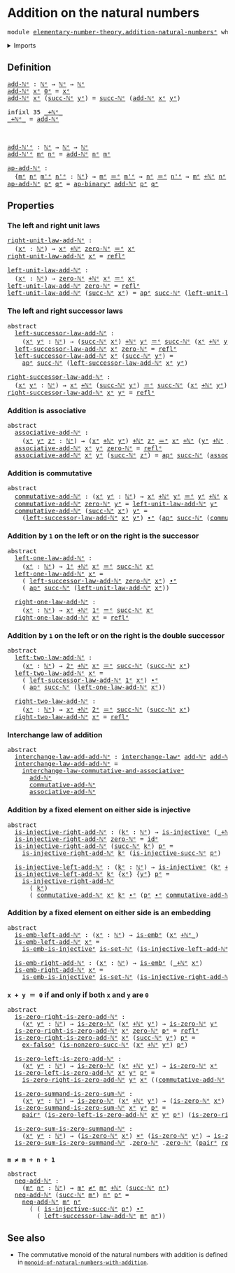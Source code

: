 # Addition on the natural numbers

<pre class="Agda"><a id="44" class="Keyword">module</a> <a id="51" href="elementary-number-theory.addition-natural-numbers%25E1%25B5%2589.html" class="Module">elementary-number-theory.addition-natural-numbersᵉ</a> <a id="102" class="Keyword">where</a>
</pre>
<details><summary>Imports</summary>

<pre class="Agda"><a id="158" class="Keyword">open</a> <a id="163" class="Keyword">import</a> <a id="170" href="elementary-number-theory.equality-natural-numbers%25E1%25B5%2589.html" class="Module">elementary-number-theory.equality-natural-numbersᵉ</a>
<a id="221" class="Keyword">open</a> <a id="226" class="Keyword">import</a> <a id="233" href="elementary-number-theory.natural-numbers%25E1%25B5%2589.html" class="Module">elementary-number-theory.natural-numbersᵉ</a>

<a id="276" class="Keyword">open</a> <a id="281" class="Keyword">import</a> <a id="288" href="foundation.action-on-identifications-binary-functions%25E1%25B5%2589.html" class="Module">foundation.action-on-identifications-binary-functionsᵉ</a>
<a id="343" class="Keyword">open</a> <a id="348" class="Keyword">import</a> <a id="355" href="foundation.action-on-identifications-functions%25E1%25B5%2589.html" class="Module">foundation.action-on-identifications-functionsᵉ</a>
<a id="403" class="Keyword">open</a> <a id="408" class="Keyword">import</a> <a id="415" href="foundation.cartesian-product-types%25E1%25B5%2589.html" class="Module">foundation.cartesian-product-typesᵉ</a>
<a id="451" class="Keyword">open</a> <a id="456" class="Keyword">import</a> <a id="463" href="foundation.dependent-pair-types%25E1%25B5%2589.html" class="Module">foundation.dependent-pair-typesᵉ</a>
<a id="496" class="Keyword">open</a> <a id="501" class="Keyword">import</a> <a id="508" href="foundation.embeddings%25E1%25B5%2589.html" class="Module">foundation.embeddingsᵉ</a>
<a id="531" class="Keyword">open</a> <a id="536" class="Keyword">import</a> <a id="543" href="foundation.empty-types%25E1%25B5%2589.html" class="Module">foundation.empty-typesᵉ</a>
<a id="567" class="Keyword">open</a> <a id="572" class="Keyword">import</a> <a id="579" href="foundation.function-types%25E1%25B5%2589.html" class="Module">foundation.function-typesᵉ</a>
<a id="606" class="Keyword">open</a> <a id="611" class="Keyword">import</a> <a id="618" href="foundation.identity-types%25E1%25B5%2589.html" class="Module">foundation.identity-typesᵉ</a>
<a id="645" class="Keyword">open</a> <a id="650" class="Keyword">import</a> <a id="657" href="foundation.injective-maps%25E1%25B5%2589.html" class="Module">foundation.injective-mapsᵉ</a>
<a id="684" class="Keyword">open</a> <a id="689" class="Keyword">import</a> <a id="696" href="foundation.interchange-law%25E1%25B5%2589.html" class="Module">foundation.interchange-lawᵉ</a>
<a id="724" class="Keyword">open</a> <a id="729" class="Keyword">import</a> <a id="736" href="foundation.negated-equality%25E1%25B5%2589.html" class="Module">foundation.negated-equalityᵉ</a>
<a id="765" class="Keyword">open</a> <a id="770" class="Keyword">import</a> <a id="777" href="foundation.sets%25E1%25B5%2589.html" class="Module">foundation.setsᵉ</a>
</pre>
</details>

## Definition

<pre class="Agda"><a id="add-ℕᵉ"></a><a id="834" href="elementary-number-theory.addition-natural-numbers%25E1%25B5%2589.html#834" class="Function">add-ℕᵉ</a> <a id="841" class="Symbol">:</a> <a id="843" href="elementary-number-theory.natural-numbers%25E1%25B5%2589.html#783" class="Datatype">ℕᵉ</a> <a id="846" class="Symbol">→</a> <a id="848" href="elementary-number-theory.natural-numbers%25E1%25B5%2589.html#783" class="Datatype">ℕᵉ</a> <a id="851" class="Symbol">→</a> <a id="853" href="elementary-number-theory.natural-numbers%25E1%25B5%2589.html#783" class="Datatype">ℕᵉ</a>
<a id="856" href="elementary-number-theory.addition-natural-numbers%25E1%25B5%2589.html#834" class="Function">add-ℕᵉ</a> <a id="863" href="elementary-number-theory.addition-natural-numbers%25E1%25B5%2589.html#863" class="Bound">xᵉ</a> <a id="866" href="elementary-number-theory.natural-numbers%25E1%25B5%2589.html#848" class="InductiveConstructor">0ᵉ</a> <a id="869" class="Symbol">=</a> <a id="871" href="elementary-number-theory.addition-natural-numbers%25E1%25B5%2589.html#863" class="Bound">xᵉ</a>
<a id="874" href="elementary-number-theory.addition-natural-numbers%25E1%25B5%2589.html#834" class="Function">add-ℕᵉ</a> <a id="881" href="elementary-number-theory.addition-natural-numbers%25E1%25B5%2589.html#881" class="Bound">xᵉ</a> <a id="884" class="Symbol">(</a><a id="885" href="elementary-number-theory.natural-numbers%25E1%25B5%2589.html#821" class="InductiveConstructor">succ-ℕᵉ</a> <a id="893" href="elementary-number-theory.addition-natural-numbers%25E1%25B5%2589.html#893" class="Bound">yᵉ</a><a id="895" class="Symbol">)</a> <a id="897" class="Symbol">=</a> <a id="899" href="elementary-number-theory.natural-numbers%25E1%25B5%2589.html#821" class="InductiveConstructor">succ-ℕᵉ</a> <a id="907" class="Symbol">(</a><a id="908" href="elementary-number-theory.addition-natural-numbers%25E1%25B5%2589.html#834" class="Function">add-ℕᵉ</a> <a id="915" href="elementary-number-theory.addition-natural-numbers%25E1%25B5%2589.html#881" class="Bound">xᵉ</a> <a id="918" href="elementary-number-theory.addition-natural-numbers%25E1%25B5%2589.html#893" class="Bound">yᵉ</a><a id="920" class="Symbol">)</a>

<a id="923" class="Keyword">infixl</a> <a id="930" class="Number">35</a> <a id="933" href="elementary-number-theory.addition-natural-numbers%25E1%25B5%2589.html#939" class="Function Operator">_+ℕᵉ_</a>
<a id="_+ℕᵉ_"></a><a id="939" href="elementary-number-theory.addition-natural-numbers%25E1%25B5%2589.html#939" class="Function Operator">_+ℕᵉ_</a> <a id="945" class="Symbol">=</a> <a id="947" href="elementary-number-theory.addition-natural-numbers%25E1%25B5%2589.html#834" class="Function">add-ℕᵉ</a>



<a id="add-ℕ&#39;ᵉ"></a><a id="957" href="elementary-number-theory.addition-natural-numbers%25E1%25B5%2589.html#957" class="Function">add-ℕ&#39;ᵉ</a> <a id="965" class="Symbol">:</a> <a id="967" href="elementary-number-theory.natural-numbers%25E1%25B5%2589.html#783" class="Datatype">ℕᵉ</a> <a id="970" class="Symbol">→</a> <a id="972" href="elementary-number-theory.natural-numbers%25E1%25B5%2589.html#783" class="Datatype">ℕᵉ</a> <a id="975" class="Symbol">→</a> <a id="977" href="elementary-number-theory.natural-numbers%25E1%25B5%2589.html#783" class="Datatype">ℕᵉ</a>
<a id="980" href="elementary-number-theory.addition-natural-numbers%25E1%25B5%2589.html#957" class="Function">add-ℕ&#39;ᵉ</a> <a id="988" href="elementary-number-theory.addition-natural-numbers%25E1%25B5%2589.html#988" class="Bound">mᵉ</a> <a id="991" href="elementary-number-theory.addition-natural-numbers%25E1%25B5%2589.html#991" class="Bound">nᵉ</a> <a id="994" class="Symbol">=</a> <a id="996" href="elementary-number-theory.addition-natural-numbers%25E1%25B5%2589.html#834" class="Function">add-ℕᵉ</a> <a id="1003" href="elementary-number-theory.addition-natural-numbers%25E1%25B5%2589.html#991" class="Bound">nᵉ</a> <a id="1006" href="elementary-number-theory.addition-natural-numbers%25E1%25B5%2589.html#988" class="Bound">mᵉ</a>

<a id="ap-add-ℕᵉ"></a><a id="1010" href="elementary-number-theory.addition-natural-numbers%25E1%25B5%2589.html#1010" class="Function">ap-add-ℕᵉ</a> <a id="1020" class="Symbol">:</a>
  <a id="1024" class="Symbol">{</a><a id="1025" href="elementary-number-theory.addition-natural-numbers%25E1%25B5%2589.html#1025" class="Bound">mᵉ</a> <a id="1028" href="elementary-number-theory.addition-natural-numbers%25E1%25B5%2589.html#1028" class="Bound">nᵉ</a> <a id="1031" href="elementary-number-theory.addition-natural-numbers%25E1%25B5%2589.html#1031" class="Bound">m&#39;ᵉ</a> <a id="1035" href="elementary-number-theory.addition-natural-numbers%25E1%25B5%2589.html#1035" class="Bound">n&#39;ᵉ</a> <a id="1039" class="Symbol">:</a> <a id="1041" href="elementary-number-theory.natural-numbers%25E1%25B5%2589.html#783" class="Datatype">ℕᵉ</a><a id="1043" class="Symbol">}</a> <a id="1045" class="Symbol">→</a> <a id="1047" href="elementary-number-theory.addition-natural-numbers%25E1%25B5%2589.html#1025" class="Bound">mᵉ</a> <a id="1050" href="foundation-core.identity-types%25E1%25B5%2589.html#2730" class="Function Operator">＝ᵉ</a> <a id="1053" href="elementary-number-theory.addition-natural-numbers%25E1%25B5%2589.html#1031" class="Bound">m&#39;ᵉ</a> <a id="1057" class="Symbol">→</a> <a id="1059" href="elementary-number-theory.addition-natural-numbers%25E1%25B5%2589.html#1028" class="Bound">nᵉ</a> <a id="1062" href="foundation-core.identity-types%25E1%25B5%2589.html#2730" class="Function Operator">＝ᵉ</a> <a id="1065" href="elementary-number-theory.addition-natural-numbers%25E1%25B5%2589.html#1035" class="Bound">n&#39;ᵉ</a> <a id="1069" class="Symbol">→</a> <a id="1071" href="elementary-number-theory.addition-natural-numbers%25E1%25B5%2589.html#1025" class="Bound">mᵉ</a> <a id="1074" href="elementary-number-theory.addition-natural-numbers%25E1%25B5%2589.html#939" class="Function Operator">+ℕᵉ</a> <a id="1078" href="elementary-number-theory.addition-natural-numbers%25E1%25B5%2589.html#1028" class="Bound">nᵉ</a> <a id="1081" href="foundation-core.identity-types%25E1%25B5%2589.html#2730" class="Function Operator">＝ᵉ</a> <a id="1084" href="elementary-number-theory.addition-natural-numbers%25E1%25B5%2589.html#1031" class="Bound">m&#39;ᵉ</a> <a id="1088" href="elementary-number-theory.addition-natural-numbers%25E1%25B5%2589.html#939" class="Function Operator">+ℕᵉ</a> <a id="1092" href="elementary-number-theory.addition-natural-numbers%25E1%25B5%2589.html#1035" class="Bound">n&#39;ᵉ</a>
<a id="1096" href="elementary-number-theory.addition-natural-numbers%25E1%25B5%2589.html#1010" class="Function">ap-add-ℕᵉ</a> <a id="1106" href="elementary-number-theory.addition-natural-numbers%25E1%25B5%2589.html#1106" class="Bound">pᵉ</a> <a id="1109" href="elementary-number-theory.addition-natural-numbers%25E1%25B5%2589.html#1109" class="Bound">qᵉ</a> <a id="1112" class="Symbol">=</a> <a id="1114" href="foundation.action-on-identifications-binary-functions%25E1%25B5%2589.html#1542" class="Function">ap-binaryᵉ</a> <a id="1125" href="elementary-number-theory.addition-natural-numbers%25E1%25B5%2589.html#834" class="Function">add-ℕᵉ</a> <a id="1132" href="elementary-number-theory.addition-natural-numbers%25E1%25B5%2589.html#1106" class="Bound">pᵉ</a> <a id="1135" href="elementary-number-theory.addition-natural-numbers%25E1%25B5%2589.html#1109" class="Bound">qᵉ</a>
</pre>
## Properties

### The left and right unit laws

<pre class="Agda"><a id="right-unit-law-add-ℕᵉ"></a><a id="1200" href="elementary-number-theory.addition-natural-numbers%25E1%25B5%2589.html#1200" class="Function">right-unit-law-add-ℕᵉ</a> <a id="1222" class="Symbol">:</a>
  <a id="1226" class="Symbol">(</a><a id="1227" href="elementary-number-theory.addition-natural-numbers%25E1%25B5%2589.html#1227" class="Bound">xᵉ</a> <a id="1230" class="Symbol">:</a> <a id="1232" href="elementary-number-theory.natural-numbers%25E1%25B5%2589.html#783" class="Datatype">ℕᵉ</a><a id="1234" class="Symbol">)</a> <a id="1236" class="Symbol">→</a> <a id="1238" href="elementary-number-theory.addition-natural-numbers%25E1%25B5%2589.html#1227" class="Bound">xᵉ</a> <a id="1241" href="elementary-number-theory.addition-natural-numbers%25E1%25B5%2589.html#939" class="Function Operator">+ℕᵉ</a> <a id="1245" href="elementary-number-theory.natural-numbers%25E1%25B5%2589.html#806" class="InductiveConstructor">zero-ℕᵉ</a> <a id="1253" href="foundation-core.identity-types%25E1%25B5%2589.html#2730" class="Function Operator">＝ᵉ</a> <a id="1256" href="elementary-number-theory.addition-natural-numbers%25E1%25B5%2589.html#1227" class="Bound">xᵉ</a>
<a id="1259" href="elementary-number-theory.addition-natural-numbers%25E1%25B5%2589.html#1200" class="Function">right-unit-law-add-ℕᵉ</a> <a id="1281" href="elementary-number-theory.addition-natural-numbers%25E1%25B5%2589.html#1281" class="Bound">xᵉ</a> <a id="1284" class="Symbol">=</a> <a id="1286" href="foundation-core.identity-types%25E1%25B5%2589.html#2694" class="InductiveConstructor">reflᵉ</a>

<a id="left-unit-law-add-ℕᵉ"></a><a id="1293" href="elementary-number-theory.addition-natural-numbers%25E1%25B5%2589.html#1293" class="Function">left-unit-law-add-ℕᵉ</a> <a id="1314" class="Symbol">:</a>
  <a id="1318" class="Symbol">(</a><a id="1319" href="elementary-number-theory.addition-natural-numbers%25E1%25B5%2589.html#1319" class="Bound">xᵉ</a> <a id="1322" class="Symbol">:</a> <a id="1324" href="elementary-number-theory.natural-numbers%25E1%25B5%2589.html#783" class="Datatype">ℕᵉ</a><a id="1326" class="Symbol">)</a> <a id="1328" class="Symbol">→</a> <a id="1330" href="elementary-number-theory.natural-numbers%25E1%25B5%2589.html#806" class="InductiveConstructor">zero-ℕᵉ</a> <a id="1338" href="elementary-number-theory.addition-natural-numbers%25E1%25B5%2589.html#939" class="Function Operator">+ℕᵉ</a> <a id="1342" href="elementary-number-theory.addition-natural-numbers%25E1%25B5%2589.html#1319" class="Bound">xᵉ</a> <a id="1345" href="foundation-core.identity-types%25E1%25B5%2589.html#2730" class="Function Operator">＝ᵉ</a> <a id="1348" href="elementary-number-theory.addition-natural-numbers%25E1%25B5%2589.html#1319" class="Bound">xᵉ</a>
<a id="1351" href="elementary-number-theory.addition-natural-numbers%25E1%25B5%2589.html#1293" class="Function">left-unit-law-add-ℕᵉ</a> <a id="1372" href="elementary-number-theory.natural-numbers%25E1%25B5%2589.html#806" class="InductiveConstructor">zero-ℕᵉ</a> <a id="1380" class="Symbol">=</a> <a id="1382" href="foundation-core.identity-types%25E1%25B5%2589.html#2694" class="InductiveConstructor">reflᵉ</a>
<a id="1388" href="elementary-number-theory.addition-natural-numbers%25E1%25B5%2589.html#1293" class="Function">left-unit-law-add-ℕᵉ</a> <a id="1409" class="Symbol">(</a><a id="1410" href="elementary-number-theory.natural-numbers%25E1%25B5%2589.html#821" class="InductiveConstructor">succ-ℕᵉ</a> <a id="1418" href="elementary-number-theory.addition-natural-numbers%25E1%25B5%2589.html#1418" class="Bound">xᵉ</a><a id="1420" class="Symbol">)</a> <a id="1422" class="Symbol">=</a> <a id="1424" href="foundation.action-on-identifications-functions%25E1%25B5%2589.html#735" class="Function">apᵉ</a> <a id="1428" href="elementary-number-theory.natural-numbers%25E1%25B5%2589.html#821" class="InductiveConstructor">succ-ℕᵉ</a> <a id="1436" class="Symbol">(</a><a id="1437" href="elementary-number-theory.addition-natural-numbers%25E1%25B5%2589.html#1293" class="Function">left-unit-law-add-ℕᵉ</a> <a id="1458" href="elementary-number-theory.addition-natural-numbers%25E1%25B5%2589.html#1418" class="Bound">xᵉ</a><a id="1460" class="Symbol">)</a>
</pre>
### The left and right successor laws

<pre class="Agda"><a id="1514" class="Keyword">abstract</a>
  <a id="left-successor-law-add-ℕᵉ"></a><a id="1525" href="elementary-number-theory.addition-natural-numbers%25E1%25B5%2589.html#1525" class="Function">left-successor-law-add-ℕᵉ</a> <a id="1551" class="Symbol">:</a>
    <a id="1557" class="Symbol">(</a><a id="1558" href="elementary-number-theory.addition-natural-numbers%25E1%25B5%2589.html#1558" class="Bound">xᵉ</a> <a id="1561" href="elementary-number-theory.addition-natural-numbers%25E1%25B5%2589.html#1561" class="Bound">yᵉ</a> <a id="1564" class="Symbol">:</a> <a id="1566" href="elementary-number-theory.natural-numbers%25E1%25B5%2589.html#783" class="Datatype">ℕᵉ</a><a id="1568" class="Symbol">)</a> <a id="1570" class="Symbol">→</a> <a id="1572" class="Symbol">(</a><a id="1573" href="elementary-number-theory.natural-numbers%25E1%25B5%2589.html#821" class="InductiveConstructor">succ-ℕᵉ</a> <a id="1581" href="elementary-number-theory.addition-natural-numbers%25E1%25B5%2589.html#1558" class="Bound">xᵉ</a><a id="1583" class="Symbol">)</a> <a id="1585" href="elementary-number-theory.addition-natural-numbers%25E1%25B5%2589.html#939" class="Function Operator">+ℕᵉ</a> <a id="1589" href="elementary-number-theory.addition-natural-numbers%25E1%25B5%2589.html#1561" class="Bound">yᵉ</a> <a id="1592" href="foundation-core.identity-types%25E1%25B5%2589.html#2730" class="Function Operator">＝ᵉ</a> <a id="1595" href="elementary-number-theory.natural-numbers%25E1%25B5%2589.html#821" class="InductiveConstructor">succ-ℕᵉ</a> <a id="1603" class="Symbol">(</a><a id="1604" href="elementary-number-theory.addition-natural-numbers%25E1%25B5%2589.html#1558" class="Bound">xᵉ</a> <a id="1607" href="elementary-number-theory.addition-natural-numbers%25E1%25B5%2589.html#939" class="Function Operator">+ℕᵉ</a> <a id="1611" href="elementary-number-theory.addition-natural-numbers%25E1%25B5%2589.html#1561" class="Bound">yᵉ</a><a id="1613" class="Symbol">)</a>
  <a id="1617" href="elementary-number-theory.addition-natural-numbers%25E1%25B5%2589.html#1525" class="Function">left-successor-law-add-ℕᵉ</a> <a id="1643" href="elementary-number-theory.addition-natural-numbers%25E1%25B5%2589.html#1643" class="Bound">xᵉ</a> <a id="1646" href="elementary-number-theory.natural-numbers%25E1%25B5%2589.html#806" class="InductiveConstructor">zero-ℕᵉ</a> <a id="1654" class="Symbol">=</a> <a id="1656" href="foundation-core.identity-types%25E1%25B5%2589.html#2694" class="InductiveConstructor">reflᵉ</a>
  <a id="1664" href="elementary-number-theory.addition-natural-numbers%25E1%25B5%2589.html#1525" class="Function">left-successor-law-add-ℕᵉ</a> <a id="1690" href="elementary-number-theory.addition-natural-numbers%25E1%25B5%2589.html#1690" class="Bound">xᵉ</a> <a id="1693" class="Symbol">(</a><a id="1694" href="elementary-number-theory.natural-numbers%25E1%25B5%2589.html#821" class="InductiveConstructor">succ-ℕᵉ</a> <a id="1702" href="elementary-number-theory.addition-natural-numbers%25E1%25B5%2589.html#1702" class="Bound">yᵉ</a><a id="1704" class="Symbol">)</a> <a id="1706" class="Symbol">=</a>
    <a id="1712" href="foundation.action-on-identifications-functions%25E1%25B5%2589.html#735" class="Function">apᵉ</a> <a id="1716" href="elementary-number-theory.natural-numbers%25E1%25B5%2589.html#821" class="InductiveConstructor">succ-ℕᵉ</a> <a id="1724" class="Symbol">(</a><a id="1725" href="elementary-number-theory.addition-natural-numbers%25E1%25B5%2589.html#1525" class="Function">left-successor-law-add-ℕᵉ</a> <a id="1751" href="elementary-number-theory.addition-natural-numbers%25E1%25B5%2589.html#1690" class="Bound">xᵉ</a> <a id="1754" href="elementary-number-theory.addition-natural-numbers%25E1%25B5%2589.html#1702" class="Bound">yᵉ</a><a id="1756" class="Symbol">)</a>

<a id="right-successor-law-add-ℕᵉ"></a><a id="1759" href="elementary-number-theory.addition-natural-numbers%25E1%25B5%2589.html#1759" class="Function">right-successor-law-add-ℕᵉ</a> <a id="1786" class="Symbol">:</a>
  <a id="1790" class="Symbol">(</a><a id="1791" href="elementary-number-theory.addition-natural-numbers%25E1%25B5%2589.html#1791" class="Bound">xᵉ</a> <a id="1794" href="elementary-number-theory.addition-natural-numbers%25E1%25B5%2589.html#1794" class="Bound">yᵉ</a> <a id="1797" class="Symbol">:</a> <a id="1799" href="elementary-number-theory.natural-numbers%25E1%25B5%2589.html#783" class="Datatype">ℕᵉ</a><a id="1801" class="Symbol">)</a> <a id="1803" class="Symbol">→</a> <a id="1805" href="elementary-number-theory.addition-natural-numbers%25E1%25B5%2589.html#1791" class="Bound">xᵉ</a> <a id="1808" href="elementary-number-theory.addition-natural-numbers%25E1%25B5%2589.html#939" class="Function Operator">+ℕᵉ</a> <a id="1812" class="Symbol">(</a><a id="1813" href="elementary-number-theory.natural-numbers%25E1%25B5%2589.html#821" class="InductiveConstructor">succ-ℕᵉ</a> <a id="1821" href="elementary-number-theory.addition-natural-numbers%25E1%25B5%2589.html#1794" class="Bound">yᵉ</a><a id="1823" class="Symbol">)</a> <a id="1825" href="foundation-core.identity-types%25E1%25B5%2589.html#2730" class="Function Operator">＝ᵉ</a> <a id="1828" href="elementary-number-theory.natural-numbers%25E1%25B5%2589.html#821" class="InductiveConstructor">succ-ℕᵉ</a> <a id="1836" class="Symbol">(</a><a id="1837" href="elementary-number-theory.addition-natural-numbers%25E1%25B5%2589.html#1791" class="Bound">xᵉ</a> <a id="1840" href="elementary-number-theory.addition-natural-numbers%25E1%25B5%2589.html#939" class="Function Operator">+ℕᵉ</a> <a id="1844" href="elementary-number-theory.addition-natural-numbers%25E1%25B5%2589.html#1794" class="Bound">yᵉ</a><a id="1846" class="Symbol">)</a>
<a id="1848" href="elementary-number-theory.addition-natural-numbers%25E1%25B5%2589.html#1759" class="Function">right-successor-law-add-ℕᵉ</a> <a id="1875" href="elementary-number-theory.addition-natural-numbers%25E1%25B5%2589.html#1875" class="Bound">xᵉ</a> <a id="1878" href="elementary-number-theory.addition-natural-numbers%25E1%25B5%2589.html#1878" class="Bound">yᵉ</a> <a id="1881" class="Symbol">=</a> <a id="1883" href="foundation-core.identity-types%25E1%25B5%2589.html#2694" class="InductiveConstructor">reflᵉ</a>
</pre>
### Addition is associative

<pre class="Agda"><a id="1931" class="Keyword">abstract</a>
  <a id="associative-add-ℕᵉ"></a><a id="1942" href="elementary-number-theory.addition-natural-numbers%25E1%25B5%2589.html#1942" class="Function">associative-add-ℕᵉ</a> <a id="1961" class="Symbol">:</a>
    <a id="1967" class="Symbol">(</a><a id="1968" href="elementary-number-theory.addition-natural-numbers%25E1%25B5%2589.html#1968" class="Bound">xᵉ</a> <a id="1971" href="elementary-number-theory.addition-natural-numbers%25E1%25B5%2589.html#1971" class="Bound">yᵉ</a> <a id="1974" href="elementary-number-theory.addition-natural-numbers%25E1%25B5%2589.html#1974" class="Bound">zᵉ</a> <a id="1977" class="Symbol">:</a> <a id="1979" href="elementary-number-theory.natural-numbers%25E1%25B5%2589.html#783" class="Datatype">ℕᵉ</a><a id="1981" class="Symbol">)</a> <a id="1983" class="Symbol">→</a> <a id="1985" class="Symbol">(</a><a id="1986" href="elementary-number-theory.addition-natural-numbers%25E1%25B5%2589.html#1968" class="Bound">xᵉ</a> <a id="1989" href="elementary-number-theory.addition-natural-numbers%25E1%25B5%2589.html#939" class="Function Operator">+ℕᵉ</a> <a id="1993" href="elementary-number-theory.addition-natural-numbers%25E1%25B5%2589.html#1971" class="Bound">yᵉ</a><a id="1995" class="Symbol">)</a> <a id="1997" href="elementary-number-theory.addition-natural-numbers%25E1%25B5%2589.html#939" class="Function Operator">+ℕᵉ</a> <a id="2001" href="elementary-number-theory.addition-natural-numbers%25E1%25B5%2589.html#1974" class="Bound">zᵉ</a> <a id="2004" href="foundation-core.identity-types%25E1%25B5%2589.html#2730" class="Function Operator">＝ᵉ</a> <a id="2007" href="elementary-number-theory.addition-natural-numbers%25E1%25B5%2589.html#1968" class="Bound">xᵉ</a> <a id="2010" href="elementary-number-theory.addition-natural-numbers%25E1%25B5%2589.html#939" class="Function Operator">+ℕᵉ</a> <a id="2014" class="Symbol">(</a><a id="2015" href="elementary-number-theory.addition-natural-numbers%25E1%25B5%2589.html#1971" class="Bound">yᵉ</a> <a id="2018" href="elementary-number-theory.addition-natural-numbers%25E1%25B5%2589.html#939" class="Function Operator">+ℕᵉ</a> <a id="2022" href="elementary-number-theory.addition-natural-numbers%25E1%25B5%2589.html#1974" class="Bound">zᵉ</a><a id="2024" class="Symbol">)</a>
  <a id="2028" href="elementary-number-theory.addition-natural-numbers%25E1%25B5%2589.html#1942" class="Function">associative-add-ℕᵉ</a> <a id="2047" href="elementary-number-theory.addition-natural-numbers%25E1%25B5%2589.html#2047" class="Bound">xᵉ</a> <a id="2050" href="elementary-number-theory.addition-natural-numbers%25E1%25B5%2589.html#2050" class="Bound">yᵉ</a> <a id="2053" href="elementary-number-theory.natural-numbers%25E1%25B5%2589.html#806" class="InductiveConstructor">zero-ℕᵉ</a> <a id="2061" class="Symbol">=</a> <a id="2063" href="foundation-core.identity-types%25E1%25B5%2589.html#2694" class="InductiveConstructor">reflᵉ</a>
  <a id="2071" href="elementary-number-theory.addition-natural-numbers%25E1%25B5%2589.html#1942" class="Function">associative-add-ℕᵉ</a> <a id="2090" href="elementary-number-theory.addition-natural-numbers%25E1%25B5%2589.html#2090" class="Bound">xᵉ</a> <a id="2093" href="elementary-number-theory.addition-natural-numbers%25E1%25B5%2589.html#2093" class="Bound">yᵉ</a> <a id="2096" class="Symbol">(</a><a id="2097" href="elementary-number-theory.natural-numbers%25E1%25B5%2589.html#821" class="InductiveConstructor">succ-ℕᵉ</a> <a id="2105" href="elementary-number-theory.addition-natural-numbers%25E1%25B5%2589.html#2105" class="Bound">zᵉ</a><a id="2107" class="Symbol">)</a> <a id="2109" class="Symbol">=</a> <a id="2111" href="foundation.action-on-identifications-functions%25E1%25B5%2589.html#735" class="Function">apᵉ</a> <a id="2115" href="elementary-number-theory.natural-numbers%25E1%25B5%2589.html#821" class="InductiveConstructor">succ-ℕᵉ</a> <a id="2123" class="Symbol">(</a><a id="2124" href="elementary-number-theory.addition-natural-numbers%25E1%25B5%2589.html#1942" class="Function">associative-add-ℕᵉ</a> <a id="2143" href="elementary-number-theory.addition-natural-numbers%25E1%25B5%2589.html#2090" class="Bound">xᵉ</a> <a id="2146" href="elementary-number-theory.addition-natural-numbers%25E1%25B5%2589.html#2093" class="Bound">yᵉ</a> <a id="2149" href="elementary-number-theory.addition-natural-numbers%25E1%25B5%2589.html#2105" class="Bound">zᵉ</a><a id="2151" class="Symbol">)</a>
</pre>
### Addition is commutative

<pre class="Agda"><a id="2195" class="Keyword">abstract</a>
  <a id="commutative-add-ℕᵉ"></a><a id="2206" href="elementary-number-theory.addition-natural-numbers%25E1%25B5%2589.html#2206" class="Function">commutative-add-ℕᵉ</a> <a id="2225" class="Symbol">:</a> <a id="2227" class="Symbol">(</a><a id="2228" href="elementary-number-theory.addition-natural-numbers%25E1%25B5%2589.html#2228" class="Bound">xᵉ</a> <a id="2231" href="elementary-number-theory.addition-natural-numbers%25E1%25B5%2589.html#2231" class="Bound">yᵉ</a> <a id="2234" class="Symbol">:</a> <a id="2236" href="elementary-number-theory.natural-numbers%25E1%25B5%2589.html#783" class="Datatype">ℕᵉ</a><a id="2238" class="Symbol">)</a> <a id="2240" class="Symbol">→</a> <a id="2242" href="elementary-number-theory.addition-natural-numbers%25E1%25B5%2589.html#2228" class="Bound">xᵉ</a> <a id="2245" href="elementary-number-theory.addition-natural-numbers%25E1%25B5%2589.html#939" class="Function Operator">+ℕᵉ</a> <a id="2249" href="elementary-number-theory.addition-natural-numbers%25E1%25B5%2589.html#2231" class="Bound">yᵉ</a> <a id="2252" href="foundation-core.identity-types%25E1%25B5%2589.html#2730" class="Function Operator">＝ᵉ</a> <a id="2255" href="elementary-number-theory.addition-natural-numbers%25E1%25B5%2589.html#2231" class="Bound">yᵉ</a> <a id="2258" href="elementary-number-theory.addition-natural-numbers%25E1%25B5%2589.html#939" class="Function Operator">+ℕᵉ</a> <a id="2262" href="elementary-number-theory.addition-natural-numbers%25E1%25B5%2589.html#2228" class="Bound">xᵉ</a>
  <a id="2267" href="elementary-number-theory.addition-natural-numbers%25E1%25B5%2589.html#2206" class="Function">commutative-add-ℕᵉ</a> <a id="2286" href="elementary-number-theory.natural-numbers%25E1%25B5%2589.html#806" class="InductiveConstructor">zero-ℕᵉ</a> <a id="2294" href="elementary-number-theory.addition-natural-numbers%25E1%25B5%2589.html#2294" class="Bound">yᵉ</a> <a id="2297" class="Symbol">=</a> <a id="2299" href="elementary-number-theory.addition-natural-numbers%25E1%25B5%2589.html#1293" class="Function">left-unit-law-add-ℕᵉ</a> <a id="2320" href="elementary-number-theory.addition-natural-numbers%25E1%25B5%2589.html#2294" class="Bound">yᵉ</a>
  <a id="2325" href="elementary-number-theory.addition-natural-numbers%25E1%25B5%2589.html#2206" class="Function">commutative-add-ℕᵉ</a> <a id="2344" class="Symbol">(</a><a id="2345" href="elementary-number-theory.natural-numbers%25E1%25B5%2589.html#821" class="InductiveConstructor">succ-ℕᵉ</a> <a id="2353" href="elementary-number-theory.addition-natural-numbers%25E1%25B5%2589.html#2353" class="Bound">xᵉ</a><a id="2355" class="Symbol">)</a> <a id="2357" href="elementary-number-theory.addition-natural-numbers%25E1%25B5%2589.html#2357" class="Bound">yᵉ</a> <a id="2360" class="Symbol">=</a>
    <a id="2366" class="Symbol">(</a><a id="2367" href="elementary-number-theory.addition-natural-numbers%25E1%25B5%2589.html#1525" class="Function">left-successor-law-add-ℕᵉ</a> <a id="2393" href="elementary-number-theory.addition-natural-numbers%25E1%25B5%2589.html#2353" class="Bound">xᵉ</a> <a id="2396" href="elementary-number-theory.addition-natural-numbers%25E1%25B5%2589.html#2357" class="Bound">yᵉ</a><a id="2398" class="Symbol">)</a> <a id="2400" href="foundation-core.identity-types%25E1%25B5%2589.html#5906" class="Function Operator">∙ᵉ</a> <a id="2403" class="Symbol">(</a><a id="2404" href="foundation.action-on-identifications-functions%25E1%25B5%2589.html#735" class="Function">apᵉ</a> <a id="2408" href="elementary-number-theory.natural-numbers%25E1%25B5%2589.html#821" class="InductiveConstructor">succ-ℕᵉ</a> <a id="2416" class="Symbol">(</a><a id="2417" href="elementary-number-theory.addition-natural-numbers%25E1%25B5%2589.html#2206" class="Function">commutative-add-ℕᵉ</a> <a id="2436" href="elementary-number-theory.addition-natural-numbers%25E1%25B5%2589.html#2353" class="Bound">xᵉ</a> <a id="2439" href="elementary-number-theory.addition-natural-numbers%25E1%25B5%2589.html#2357" class="Bound">yᵉ</a><a id="2441" class="Symbol">))</a>
</pre>
### Addition by `1` on the left or on the right is the successor

<pre class="Agda"><a id="2523" class="Keyword">abstract</a>
  <a id="left-one-law-add-ℕᵉ"></a><a id="2534" href="elementary-number-theory.addition-natural-numbers%25E1%25B5%2589.html#2534" class="Function">left-one-law-add-ℕᵉ</a> <a id="2554" class="Symbol">:</a>
    <a id="2560" class="Symbol">(</a><a id="2561" href="elementary-number-theory.addition-natural-numbers%25E1%25B5%2589.html#2561" class="Bound">xᵉ</a> <a id="2564" class="Symbol">:</a> <a id="2566" href="elementary-number-theory.natural-numbers%25E1%25B5%2589.html#783" class="Datatype">ℕᵉ</a><a id="2568" class="Symbol">)</a> <a id="2570" class="Symbol">→</a> <a id="2572" href="elementary-number-theory.natural-numbers%25E1%25B5%2589.html#862" class="Function">1ᵉ</a> <a id="2575" href="elementary-number-theory.addition-natural-numbers%25E1%25B5%2589.html#939" class="Function Operator">+ℕᵉ</a> <a id="2579" href="elementary-number-theory.addition-natural-numbers%25E1%25B5%2589.html#2561" class="Bound">xᵉ</a> <a id="2582" href="foundation-core.identity-types%25E1%25B5%2589.html#2730" class="Function Operator">＝ᵉ</a> <a id="2585" href="elementary-number-theory.natural-numbers%25E1%25B5%2589.html#821" class="InductiveConstructor">succ-ℕᵉ</a> <a id="2593" href="elementary-number-theory.addition-natural-numbers%25E1%25B5%2589.html#2561" class="Bound">xᵉ</a>
  <a id="2598" href="elementary-number-theory.addition-natural-numbers%25E1%25B5%2589.html#2534" class="Function">left-one-law-add-ℕᵉ</a> <a id="2618" href="elementary-number-theory.addition-natural-numbers%25E1%25B5%2589.html#2618" class="Bound">xᵉ</a> <a id="2621" class="Symbol">=</a>
    <a id="2627" class="Symbol">(</a> <a id="2629" href="elementary-number-theory.addition-natural-numbers%25E1%25B5%2589.html#1525" class="Function">left-successor-law-add-ℕᵉ</a> <a id="2655" href="elementary-number-theory.natural-numbers%25E1%25B5%2589.html#806" class="InductiveConstructor">zero-ℕᵉ</a> <a id="2663" href="elementary-number-theory.addition-natural-numbers%25E1%25B5%2589.html#2618" class="Bound">xᵉ</a><a id="2665" class="Symbol">)</a> <a id="2667" href="foundation-core.identity-types%25E1%25B5%2589.html#5906" class="Function Operator">∙ᵉ</a>
    <a id="2674" class="Symbol">(</a> <a id="2676" href="foundation.action-on-identifications-functions%25E1%25B5%2589.html#735" class="Function">apᵉ</a> <a id="2680" href="elementary-number-theory.natural-numbers%25E1%25B5%2589.html#821" class="InductiveConstructor">succ-ℕᵉ</a> <a id="2688" class="Symbol">(</a><a id="2689" href="elementary-number-theory.addition-natural-numbers%25E1%25B5%2589.html#1293" class="Function">left-unit-law-add-ℕᵉ</a> <a id="2710" href="elementary-number-theory.addition-natural-numbers%25E1%25B5%2589.html#2618" class="Bound">xᵉ</a><a id="2712" class="Symbol">))</a>

  <a id="right-one-law-add-ℕᵉ"></a><a id="2718" href="elementary-number-theory.addition-natural-numbers%25E1%25B5%2589.html#2718" class="Function">right-one-law-add-ℕᵉ</a> <a id="2739" class="Symbol">:</a>
    <a id="2745" class="Symbol">(</a><a id="2746" href="elementary-number-theory.addition-natural-numbers%25E1%25B5%2589.html#2746" class="Bound">xᵉ</a> <a id="2749" class="Symbol">:</a> <a id="2751" href="elementary-number-theory.natural-numbers%25E1%25B5%2589.html#783" class="Datatype">ℕᵉ</a><a id="2753" class="Symbol">)</a> <a id="2755" class="Symbol">→</a> <a id="2757" href="elementary-number-theory.addition-natural-numbers%25E1%25B5%2589.html#2746" class="Bound">xᵉ</a> <a id="2760" href="elementary-number-theory.addition-natural-numbers%25E1%25B5%2589.html#939" class="Function Operator">+ℕᵉ</a> <a id="2764" href="elementary-number-theory.natural-numbers%25E1%25B5%2589.html#862" class="Function">1ᵉ</a> <a id="2767" href="foundation-core.identity-types%25E1%25B5%2589.html#2730" class="Function Operator">＝ᵉ</a> <a id="2770" href="elementary-number-theory.natural-numbers%25E1%25B5%2589.html#821" class="InductiveConstructor">succ-ℕᵉ</a> <a id="2778" href="elementary-number-theory.addition-natural-numbers%25E1%25B5%2589.html#2746" class="Bound">xᵉ</a>
  <a id="2783" href="elementary-number-theory.addition-natural-numbers%25E1%25B5%2589.html#2718" class="Function">right-one-law-add-ℕᵉ</a> <a id="2804" href="elementary-number-theory.addition-natural-numbers%25E1%25B5%2589.html#2804" class="Bound">xᵉ</a> <a id="2807" class="Symbol">=</a> <a id="2809" href="foundation-core.identity-types%25E1%25B5%2589.html#2694" class="InductiveConstructor">reflᵉ</a>
</pre>
### Addition by `1` on the left or on the right is the double successor

<pre class="Agda"><a id="2901" class="Keyword">abstract</a>
  <a id="left-two-law-add-ℕᵉ"></a><a id="2912" href="elementary-number-theory.addition-natural-numbers%25E1%25B5%2589.html#2912" class="Function">left-two-law-add-ℕᵉ</a> <a id="2932" class="Symbol">:</a>
    <a id="2938" class="Symbol">(</a><a id="2939" href="elementary-number-theory.addition-natural-numbers%25E1%25B5%2589.html#2939" class="Bound">xᵉ</a> <a id="2942" class="Symbol">:</a> <a id="2944" href="elementary-number-theory.natural-numbers%25E1%25B5%2589.html#783" class="Datatype">ℕᵉ</a><a id="2946" class="Symbol">)</a> <a id="2948" class="Symbol">→</a> <a id="2950" href="elementary-number-theory.natural-numbers%25E1%25B5%2589.html#892" class="Function">2ᵉ</a> <a id="2953" href="elementary-number-theory.addition-natural-numbers%25E1%25B5%2589.html#939" class="Function Operator">+ℕᵉ</a> <a id="2957" href="elementary-number-theory.addition-natural-numbers%25E1%25B5%2589.html#2939" class="Bound">xᵉ</a> <a id="2960" href="foundation-core.identity-types%25E1%25B5%2589.html#2730" class="Function Operator">＝ᵉ</a> <a id="2963" href="elementary-number-theory.natural-numbers%25E1%25B5%2589.html#821" class="InductiveConstructor">succ-ℕᵉ</a> <a id="2971" class="Symbol">(</a><a id="2972" href="elementary-number-theory.natural-numbers%25E1%25B5%2589.html#821" class="InductiveConstructor">succ-ℕᵉ</a> <a id="2980" href="elementary-number-theory.addition-natural-numbers%25E1%25B5%2589.html#2939" class="Bound">xᵉ</a><a id="2982" class="Symbol">)</a>
  <a id="2986" href="elementary-number-theory.addition-natural-numbers%25E1%25B5%2589.html#2912" class="Function">left-two-law-add-ℕᵉ</a> <a id="3006" href="elementary-number-theory.addition-natural-numbers%25E1%25B5%2589.html#3006" class="Bound">xᵉ</a> <a id="3009" class="Symbol">=</a>
    <a id="3015" class="Symbol">(</a> <a id="3017" href="elementary-number-theory.addition-natural-numbers%25E1%25B5%2589.html#1525" class="Function">left-successor-law-add-ℕᵉ</a> <a id="3043" href="elementary-number-theory.natural-numbers%25E1%25B5%2589.html#862" class="Function">1ᵉ</a> <a id="3046" href="elementary-number-theory.addition-natural-numbers%25E1%25B5%2589.html#3006" class="Bound">xᵉ</a><a id="3048" class="Symbol">)</a> <a id="3050" href="foundation-core.identity-types%25E1%25B5%2589.html#5906" class="Function Operator">∙ᵉ</a>
    <a id="3057" class="Symbol">(</a> <a id="3059" href="foundation.action-on-identifications-functions%25E1%25B5%2589.html#735" class="Function">apᵉ</a> <a id="3063" href="elementary-number-theory.natural-numbers%25E1%25B5%2589.html#821" class="InductiveConstructor">succ-ℕᵉ</a> <a id="3071" class="Symbol">(</a><a id="3072" href="elementary-number-theory.addition-natural-numbers%25E1%25B5%2589.html#2534" class="Function">left-one-law-add-ℕᵉ</a> <a id="3092" href="elementary-number-theory.addition-natural-numbers%25E1%25B5%2589.html#3006" class="Bound">xᵉ</a><a id="3094" class="Symbol">))</a>

  <a id="right-two-law-add-ℕᵉ"></a><a id="3100" href="elementary-number-theory.addition-natural-numbers%25E1%25B5%2589.html#3100" class="Function">right-two-law-add-ℕᵉ</a> <a id="3121" class="Symbol">:</a>
    <a id="3127" class="Symbol">(</a><a id="3128" href="elementary-number-theory.addition-natural-numbers%25E1%25B5%2589.html#3128" class="Bound">xᵉ</a> <a id="3131" class="Symbol">:</a> <a id="3133" href="elementary-number-theory.natural-numbers%25E1%25B5%2589.html#783" class="Datatype">ℕᵉ</a><a id="3135" class="Symbol">)</a> <a id="3137" class="Symbol">→</a> <a id="3139" href="elementary-number-theory.addition-natural-numbers%25E1%25B5%2589.html#3128" class="Bound">xᵉ</a> <a id="3142" href="elementary-number-theory.addition-natural-numbers%25E1%25B5%2589.html#939" class="Function Operator">+ℕᵉ</a> <a id="3146" href="elementary-number-theory.natural-numbers%25E1%25B5%2589.html#892" class="Function">2ᵉ</a> <a id="3149" href="foundation-core.identity-types%25E1%25B5%2589.html#2730" class="Function Operator">＝ᵉ</a> <a id="3152" href="elementary-number-theory.natural-numbers%25E1%25B5%2589.html#821" class="InductiveConstructor">succ-ℕᵉ</a> <a id="3160" class="Symbol">(</a><a id="3161" href="elementary-number-theory.natural-numbers%25E1%25B5%2589.html#821" class="InductiveConstructor">succ-ℕᵉ</a> <a id="3169" href="elementary-number-theory.addition-natural-numbers%25E1%25B5%2589.html#3128" class="Bound">xᵉ</a><a id="3171" class="Symbol">)</a>
  <a id="3175" href="elementary-number-theory.addition-natural-numbers%25E1%25B5%2589.html#3100" class="Function">right-two-law-add-ℕᵉ</a> <a id="3196" href="elementary-number-theory.addition-natural-numbers%25E1%25B5%2589.html#3196" class="Bound">xᵉ</a> <a id="3199" class="Symbol">=</a> <a id="3201" href="foundation-core.identity-types%25E1%25B5%2589.html#2694" class="InductiveConstructor">reflᵉ</a>
</pre>
### Interchange law of addition

<pre class="Agda"><a id="3253" class="Keyword">abstract</a>
  <a id="interchange-law-add-add-ℕᵉ"></a><a id="3264" href="elementary-number-theory.addition-natural-numbers%25E1%25B5%2589.html#3264" class="Function">interchange-law-add-add-ℕᵉ</a> <a id="3291" class="Symbol">:</a> <a id="3293" href="foundation.interchange-law%25E1%25B5%2589.html#1836" class="Function">interchange-lawᵉ</a> <a id="3310" href="elementary-number-theory.addition-natural-numbers%25E1%25B5%2589.html#834" class="Function">add-ℕᵉ</a> <a id="3317" href="elementary-number-theory.addition-natural-numbers%25E1%25B5%2589.html#834" class="Function">add-ℕᵉ</a>
  <a id="3326" href="elementary-number-theory.addition-natural-numbers%25E1%25B5%2589.html#3264" class="Function">interchange-law-add-add-ℕᵉ</a> <a id="3353" class="Symbol">=</a>
    <a id="3359" href="foundation.interchange-law%25E1%25B5%2589.html#1980" class="Function">interchange-law-commutative-and-associativeᵉ</a>
      <a id="3410" href="elementary-number-theory.addition-natural-numbers%25E1%25B5%2589.html#834" class="Function">add-ℕᵉ</a>
      <a id="3423" href="elementary-number-theory.addition-natural-numbers%25E1%25B5%2589.html#2206" class="Function">commutative-add-ℕᵉ</a>
      <a id="3448" href="elementary-number-theory.addition-natural-numbers%25E1%25B5%2589.html#1942" class="Function">associative-add-ℕᵉ</a>
</pre>
### Addition by a fixed element on either side is injective

<pre class="Agda"><a id="3541" class="Keyword">abstract</a>
  <a id="is-injective-right-add-ℕᵉ"></a><a id="3552" href="elementary-number-theory.addition-natural-numbers%25E1%25B5%2589.html#3552" class="Function">is-injective-right-add-ℕᵉ</a> <a id="3578" class="Symbol">:</a> <a id="3580" class="Symbol">(</a><a id="3581" href="elementary-number-theory.addition-natural-numbers%25E1%25B5%2589.html#3581" class="Bound">kᵉ</a> <a id="3584" class="Symbol">:</a> <a id="3586" href="elementary-number-theory.natural-numbers%25E1%25B5%2589.html#783" class="Datatype">ℕᵉ</a><a id="3588" class="Symbol">)</a> <a id="3590" class="Symbol">→</a> <a id="3592" href="foundation-core.injective-maps%25E1%25B5%2589.html#1002" class="Function">is-injectiveᵉ</a> <a id="3606" class="Symbol">(</a><a id="3607" href="elementary-number-theory.addition-natural-numbers%25E1%25B5%2589.html#939" class="Function Operator">_+ℕᵉ</a> <a id="3612" href="elementary-number-theory.addition-natural-numbers%25E1%25B5%2589.html#3581" class="Bound">kᵉ</a><a id="3614" class="Symbol">)</a>
  <a id="3618" href="elementary-number-theory.addition-natural-numbers%25E1%25B5%2589.html#3552" class="Function">is-injective-right-add-ℕᵉ</a> <a id="3644" href="elementary-number-theory.natural-numbers%25E1%25B5%2589.html#806" class="InductiveConstructor">zero-ℕᵉ</a> <a id="3652" class="Symbol">=</a> <a id="3654" href="foundation-core.function-types%25E1%25B5%2589.html#309" class="Function">idᵉ</a>
  <a id="3660" href="elementary-number-theory.addition-natural-numbers%25E1%25B5%2589.html#3552" class="Function">is-injective-right-add-ℕᵉ</a> <a id="3686" class="Symbol">(</a><a id="3687" href="elementary-number-theory.natural-numbers%25E1%25B5%2589.html#821" class="InductiveConstructor">succ-ℕᵉ</a> <a id="3695" href="elementary-number-theory.addition-natural-numbers%25E1%25B5%2589.html#3695" class="Bound">kᵉ</a><a id="3697" class="Symbol">)</a> <a id="3699" href="elementary-number-theory.addition-natural-numbers%25E1%25B5%2589.html#3699" class="Bound">pᵉ</a> <a id="3702" class="Symbol">=</a>
    <a id="3708" href="elementary-number-theory.addition-natural-numbers%25E1%25B5%2589.html#3552" class="Function">is-injective-right-add-ℕᵉ</a> <a id="3734" href="elementary-number-theory.addition-natural-numbers%25E1%25B5%2589.html#3695" class="Bound">kᵉ</a> <a id="3737" class="Symbol">(</a><a id="3738" href="elementary-number-theory.natural-numbers%25E1%25B5%2589.html#2774" class="Function">is-injective-succ-ℕᵉ</a> <a id="3759" href="elementary-number-theory.addition-natural-numbers%25E1%25B5%2589.html#3699" class="Bound">pᵉ</a><a id="3761" class="Symbol">)</a>

  <a id="is-injective-left-add-ℕᵉ"></a><a id="3766" href="elementary-number-theory.addition-natural-numbers%25E1%25B5%2589.html#3766" class="Function">is-injective-left-add-ℕᵉ</a> <a id="3791" class="Symbol">:</a> <a id="3793" class="Symbol">(</a><a id="3794" href="elementary-number-theory.addition-natural-numbers%25E1%25B5%2589.html#3794" class="Bound">kᵉ</a> <a id="3797" class="Symbol">:</a> <a id="3799" href="elementary-number-theory.natural-numbers%25E1%25B5%2589.html#783" class="Datatype">ℕᵉ</a><a id="3801" class="Symbol">)</a> <a id="3803" class="Symbol">→</a> <a id="3805" href="foundation-core.injective-maps%25E1%25B5%2589.html#1002" class="Function">is-injectiveᵉ</a> <a id="3819" class="Symbol">(</a><a id="3820" href="elementary-number-theory.addition-natural-numbers%25E1%25B5%2589.html#3794" class="Bound">kᵉ</a> <a id="3823" href="elementary-number-theory.addition-natural-numbers%25E1%25B5%2589.html#939" class="Function Operator">+ℕᵉ_</a><a id="3827" class="Symbol">)</a>
  <a id="3831" href="elementary-number-theory.addition-natural-numbers%25E1%25B5%2589.html#3766" class="Function">is-injective-left-add-ℕᵉ</a> <a id="3856" href="elementary-number-theory.addition-natural-numbers%25E1%25B5%2589.html#3856" class="Bound">kᵉ</a> <a id="3859" class="Symbol">{</a><a id="3860" href="elementary-number-theory.addition-natural-numbers%25E1%25B5%2589.html#3860" class="Bound">xᵉ</a><a id="3862" class="Symbol">}</a> <a id="3864" class="Symbol">{</a><a id="3865" href="elementary-number-theory.addition-natural-numbers%25E1%25B5%2589.html#3865" class="Bound">yᵉ</a><a id="3867" class="Symbol">}</a> <a id="3869" href="elementary-number-theory.addition-natural-numbers%25E1%25B5%2589.html#3869" class="Bound">pᵉ</a> <a id="3872" class="Symbol">=</a>
    <a id="3878" href="elementary-number-theory.addition-natural-numbers%25E1%25B5%2589.html#3552" class="Function">is-injective-right-add-ℕᵉ</a>
      <a id="3910" class="Symbol">(</a> <a id="3912" href="elementary-number-theory.addition-natural-numbers%25E1%25B5%2589.html#3856" class="Bound">kᵉ</a><a id="3914" class="Symbol">)</a>
      <a id="3922" class="Symbol">(</a> <a id="3924" href="elementary-number-theory.addition-natural-numbers%25E1%25B5%2589.html#2206" class="Function">commutative-add-ℕᵉ</a> <a id="3943" href="elementary-number-theory.addition-natural-numbers%25E1%25B5%2589.html#3860" class="Bound">xᵉ</a> <a id="3946" href="elementary-number-theory.addition-natural-numbers%25E1%25B5%2589.html#3856" class="Bound">kᵉ</a> <a id="3949" href="foundation-core.identity-types%25E1%25B5%2589.html#5906" class="Function Operator">∙ᵉ</a> <a id="3952" class="Symbol">(</a><a id="3953" href="elementary-number-theory.addition-natural-numbers%25E1%25B5%2589.html#3869" class="Bound">pᵉ</a> <a id="3956" href="foundation-core.identity-types%25E1%25B5%2589.html#5906" class="Function Operator">∙ᵉ</a> <a id="3959" href="elementary-number-theory.addition-natural-numbers%25E1%25B5%2589.html#2206" class="Function">commutative-add-ℕᵉ</a> <a id="3978" href="elementary-number-theory.addition-natural-numbers%25E1%25B5%2589.html#3856" class="Bound">kᵉ</a> <a id="3981" href="elementary-number-theory.addition-natural-numbers%25E1%25B5%2589.html#3865" class="Bound">yᵉ</a><a id="3983" class="Symbol">))</a>
</pre>
### Addition by a fixed element on either side is an embedding

<pre class="Agda"><a id="4063" class="Keyword">abstract</a>
  <a id="is-emb-left-add-ℕᵉ"></a><a id="4074" href="elementary-number-theory.addition-natural-numbers%25E1%25B5%2589.html#4074" class="Function">is-emb-left-add-ℕᵉ</a> <a id="4093" class="Symbol">:</a> <a id="4095" class="Symbol">(</a><a id="4096" href="elementary-number-theory.addition-natural-numbers%25E1%25B5%2589.html#4096" class="Bound">xᵉ</a> <a id="4099" class="Symbol">:</a> <a id="4101" href="elementary-number-theory.natural-numbers%25E1%25B5%2589.html#783" class="Datatype">ℕᵉ</a><a id="4103" class="Symbol">)</a> <a id="4105" class="Symbol">→</a> <a id="4107" href="foundation-core.embeddings%25E1%25B5%2589.html#1101" class="Function">is-embᵉ</a> <a id="4115" class="Symbol">(</a><a id="4116" href="elementary-number-theory.addition-natural-numbers%25E1%25B5%2589.html#4096" class="Bound">xᵉ</a> <a id="4119" href="elementary-number-theory.addition-natural-numbers%25E1%25B5%2589.html#939" class="Function Operator">+ℕᵉ_</a><a id="4123" class="Symbol">)</a>
  <a id="4127" href="elementary-number-theory.addition-natural-numbers%25E1%25B5%2589.html#4074" class="Function">is-emb-left-add-ℕᵉ</a> <a id="4146" href="elementary-number-theory.addition-natural-numbers%25E1%25B5%2589.html#4146" class="Bound">xᵉ</a> <a id="4149" class="Symbol">=</a>
    <a id="4155" href="foundation.injective-maps%25E1%25B5%2589.html#1982" class="Function">is-emb-is-injectiveᵉ</a> <a id="4176" href="elementary-number-theory.equality-natural-numbers%25E1%25B5%2589.html#1974" class="Function">is-set-ℕᵉ</a> <a id="4186" class="Symbol">(</a><a id="4187" href="elementary-number-theory.addition-natural-numbers%25E1%25B5%2589.html#3766" class="Function">is-injective-left-add-ℕᵉ</a> <a id="4212" href="elementary-number-theory.addition-natural-numbers%25E1%25B5%2589.html#4146" class="Bound">xᵉ</a><a id="4214" class="Symbol">)</a>

  <a id="is-emb-right-add-ℕᵉ"></a><a id="4219" href="elementary-number-theory.addition-natural-numbers%25E1%25B5%2589.html#4219" class="Function">is-emb-right-add-ℕᵉ</a> <a id="4239" class="Symbol">:</a> <a id="4241" class="Symbol">(</a><a id="4242" href="elementary-number-theory.addition-natural-numbers%25E1%25B5%2589.html#4242" class="Bound">xᵉ</a> <a id="4245" class="Symbol">:</a> <a id="4247" href="elementary-number-theory.natural-numbers%25E1%25B5%2589.html#783" class="Datatype">ℕᵉ</a><a id="4249" class="Symbol">)</a> <a id="4251" class="Symbol">→</a> <a id="4253" href="foundation-core.embeddings%25E1%25B5%2589.html#1101" class="Function">is-embᵉ</a> <a id="4261" class="Symbol">(</a><a id="4262" href="elementary-number-theory.addition-natural-numbers%25E1%25B5%2589.html#939" class="Function Operator">_+ℕᵉ</a> <a id="4267" href="elementary-number-theory.addition-natural-numbers%25E1%25B5%2589.html#4242" class="Bound">xᵉ</a><a id="4269" class="Symbol">)</a>
  <a id="4273" href="elementary-number-theory.addition-natural-numbers%25E1%25B5%2589.html#4219" class="Function">is-emb-right-add-ℕᵉ</a> <a id="4293" href="elementary-number-theory.addition-natural-numbers%25E1%25B5%2589.html#4293" class="Bound">xᵉ</a> <a id="4296" class="Symbol">=</a>
    <a id="4302" href="foundation.injective-maps%25E1%25B5%2589.html#1982" class="Function">is-emb-is-injectiveᵉ</a> <a id="4323" href="elementary-number-theory.equality-natural-numbers%25E1%25B5%2589.html#1974" class="Function">is-set-ℕᵉ</a> <a id="4333" class="Symbol">(</a><a id="4334" href="elementary-number-theory.addition-natural-numbers%25E1%25B5%2589.html#3552" class="Function">is-injective-right-add-ℕᵉ</a> <a id="4360" href="elementary-number-theory.addition-natural-numbers%25E1%25B5%2589.html#4293" class="Bound">xᵉ</a><a id="4362" class="Symbol">)</a>
</pre>
### `x + y ＝ 0` if and only if both `x` and `y` are `0`

<pre class="Agda"><a id="4434" class="Keyword">abstract</a>
  <a id="is-zero-right-is-zero-add-ℕᵉ"></a><a id="4445" href="elementary-number-theory.addition-natural-numbers%25E1%25B5%2589.html#4445" class="Function">is-zero-right-is-zero-add-ℕᵉ</a> <a id="4474" class="Symbol">:</a>
    <a id="4480" class="Symbol">(</a><a id="4481" href="elementary-number-theory.addition-natural-numbers%25E1%25B5%2589.html#4481" class="Bound">xᵉ</a> <a id="4484" href="elementary-number-theory.addition-natural-numbers%25E1%25B5%2589.html#4484" class="Bound">yᵉ</a> <a id="4487" class="Symbol">:</a> <a id="4489" href="elementary-number-theory.natural-numbers%25E1%25B5%2589.html#783" class="Datatype">ℕᵉ</a><a id="4491" class="Symbol">)</a> <a id="4493" class="Symbol">→</a> <a id="4495" href="elementary-number-theory.natural-numbers%25E1%25B5%2589.html#1761" class="Function">is-zero-ℕᵉ</a> <a id="4506" class="Symbol">(</a><a id="4507" href="elementary-number-theory.addition-natural-numbers%25E1%25B5%2589.html#4481" class="Bound">xᵉ</a> <a id="4510" href="elementary-number-theory.addition-natural-numbers%25E1%25B5%2589.html#939" class="Function Operator">+ℕᵉ</a> <a id="4514" href="elementary-number-theory.addition-natural-numbers%25E1%25B5%2589.html#4484" class="Bound">yᵉ</a><a id="4516" class="Symbol">)</a> <a id="4518" class="Symbol">→</a> <a id="4520" href="elementary-number-theory.natural-numbers%25E1%25B5%2589.html#1761" class="Function">is-zero-ℕᵉ</a> <a id="4531" href="elementary-number-theory.addition-natural-numbers%25E1%25B5%2589.html#4484" class="Bound">yᵉ</a>
  <a id="4536" href="elementary-number-theory.addition-natural-numbers%25E1%25B5%2589.html#4445" class="Function">is-zero-right-is-zero-add-ℕᵉ</a> <a id="4565" href="elementary-number-theory.addition-natural-numbers%25E1%25B5%2589.html#4565" class="Bound">xᵉ</a> <a id="4568" href="elementary-number-theory.natural-numbers%25E1%25B5%2589.html#806" class="InductiveConstructor">zero-ℕᵉ</a> <a id="4576" href="elementary-number-theory.addition-natural-numbers%25E1%25B5%2589.html#4576" class="Bound">pᵉ</a> <a id="4579" class="Symbol">=</a> <a id="4581" href="foundation-core.identity-types%25E1%25B5%2589.html#2694" class="InductiveConstructor">reflᵉ</a>
  <a id="4589" href="elementary-number-theory.addition-natural-numbers%25E1%25B5%2589.html#4445" class="Function">is-zero-right-is-zero-add-ℕᵉ</a> <a id="4618" href="elementary-number-theory.addition-natural-numbers%25E1%25B5%2589.html#4618" class="Bound">xᵉ</a> <a id="4621" class="Symbol">(</a><a id="4622" href="elementary-number-theory.natural-numbers%25E1%25B5%2589.html#821" class="InductiveConstructor">succ-ℕᵉ</a> <a id="4630" href="elementary-number-theory.addition-natural-numbers%25E1%25B5%2589.html#4630" class="Bound">yᵉ</a><a id="4632" class="Symbol">)</a> <a id="4634" href="elementary-number-theory.addition-natural-numbers%25E1%25B5%2589.html#4634" class="Bound">pᵉ</a> <a id="4637" class="Symbol">=</a>
    <a id="4643" href="foundation-core.empty-types%25E1%25B5%2589.html#927" class="Function">ex-falsoᵉ</a> <a id="4653" class="Symbol">(</a><a id="4654" href="elementary-number-theory.natural-numbers%25E1%25B5%2589.html#2895" class="Function">is-nonzero-succ-ℕᵉ</a> <a id="4673" class="Symbol">(</a><a id="4674" href="elementary-number-theory.addition-natural-numbers%25E1%25B5%2589.html#4618" class="Bound">xᵉ</a> <a id="4677" href="elementary-number-theory.addition-natural-numbers%25E1%25B5%2589.html#939" class="Function Operator">+ℕᵉ</a> <a id="4681" href="elementary-number-theory.addition-natural-numbers%25E1%25B5%2589.html#4630" class="Bound">yᵉ</a><a id="4683" class="Symbol">)</a> <a id="4685" href="elementary-number-theory.addition-natural-numbers%25E1%25B5%2589.html#4634" class="Bound">pᵉ</a><a id="4687" class="Symbol">)</a>

  <a id="is-zero-left-is-zero-add-ℕᵉ"></a><a id="4692" href="elementary-number-theory.addition-natural-numbers%25E1%25B5%2589.html#4692" class="Function">is-zero-left-is-zero-add-ℕᵉ</a> <a id="4720" class="Symbol">:</a>
    <a id="4726" class="Symbol">(</a><a id="4727" href="elementary-number-theory.addition-natural-numbers%25E1%25B5%2589.html#4727" class="Bound">xᵉ</a> <a id="4730" href="elementary-number-theory.addition-natural-numbers%25E1%25B5%2589.html#4730" class="Bound">yᵉ</a> <a id="4733" class="Symbol">:</a> <a id="4735" href="elementary-number-theory.natural-numbers%25E1%25B5%2589.html#783" class="Datatype">ℕᵉ</a><a id="4737" class="Symbol">)</a> <a id="4739" class="Symbol">→</a> <a id="4741" href="elementary-number-theory.natural-numbers%25E1%25B5%2589.html#1761" class="Function">is-zero-ℕᵉ</a> <a id="4752" class="Symbol">(</a><a id="4753" href="elementary-number-theory.addition-natural-numbers%25E1%25B5%2589.html#4727" class="Bound">xᵉ</a> <a id="4756" href="elementary-number-theory.addition-natural-numbers%25E1%25B5%2589.html#939" class="Function Operator">+ℕᵉ</a> <a id="4760" href="elementary-number-theory.addition-natural-numbers%25E1%25B5%2589.html#4730" class="Bound">yᵉ</a><a id="4762" class="Symbol">)</a> <a id="4764" class="Symbol">→</a> <a id="4766" href="elementary-number-theory.natural-numbers%25E1%25B5%2589.html#1761" class="Function">is-zero-ℕᵉ</a> <a id="4777" href="elementary-number-theory.addition-natural-numbers%25E1%25B5%2589.html#4727" class="Bound">xᵉ</a>
  <a id="4782" href="elementary-number-theory.addition-natural-numbers%25E1%25B5%2589.html#4692" class="Function">is-zero-left-is-zero-add-ℕᵉ</a> <a id="4810" href="elementary-number-theory.addition-natural-numbers%25E1%25B5%2589.html#4810" class="Bound">xᵉ</a> <a id="4813" href="elementary-number-theory.addition-natural-numbers%25E1%25B5%2589.html#4813" class="Bound">yᵉ</a> <a id="4816" href="elementary-number-theory.addition-natural-numbers%25E1%25B5%2589.html#4816" class="Bound">pᵉ</a> <a id="4819" class="Symbol">=</a>
    <a id="4825" href="elementary-number-theory.addition-natural-numbers%25E1%25B5%2589.html#4445" class="Function">is-zero-right-is-zero-add-ℕᵉ</a> <a id="4854" href="elementary-number-theory.addition-natural-numbers%25E1%25B5%2589.html#4813" class="Bound">yᵉ</a> <a id="4857" href="elementary-number-theory.addition-natural-numbers%25E1%25B5%2589.html#4810" class="Bound">xᵉ</a> <a id="4860" class="Symbol">((</a><a id="4862" href="elementary-number-theory.addition-natural-numbers%25E1%25B5%2589.html#2206" class="Function">commutative-add-ℕᵉ</a> <a id="4881" href="elementary-number-theory.addition-natural-numbers%25E1%25B5%2589.html#4813" class="Bound">yᵉ</a> <a id="4884" href="elementary-number-theory.addition-natural-numbers%25E1%25B5%2589.html#4810" class="Bound">xᵉ</a><a id="4886" class="Symbol">)</a> <a id="4888" href="foundation-core.identity-types%25E1%25B5%2589.html#5906" class="Function Operator">∙ᵉ</a> <a id="4891" href="elementary-number-theory.addition-natural-numbers%25E1%25B5%2589.html#4816" class="Bound">pᵉ</a><a id="4893" class="Symbol">)</a>

  <a id="is-zero-summand-is-zero-sum-ℕᵉ"></a><a id="4898" href="elementary-number-theory.addition-natural-numbers%25E1%25B5%2589.html#4898" class="Function">is-zero-summand-is-zero-sum-ℕᵉ</a> <a id="4929" class="Symbol">:</a>
    <a id="4935" class="Symbol">(</a><a id="4936" href="elementary-number-theory.addition-natural-numbers%25E1%25B5%2589.html#4936" class="Bound">xᵉ</a> <a id="4939" href="elementary-number-theory.addition-natural-numbers%25E1%25B5%2589.html#4939" class="Bound">yᵉ</a> <a id="4942" class="Symbol">:</a> <a id="4944" href="elementary-number-theory.natural-numbers%25E1%25B5%2589.html#783" class="Datatype">ℕᵉ</a><a id="4946" class="Symbol">)</a> <a id="4948" class="Symbol">→</a> <a id="4950" href="elementary-number-theory.natural-numbers%25E1%25B5%2589.html#1761" class="Function">is-zero-ℕᵉ</a> <a id="4961" class="Symbol">(</a><a id="4962" href="elementary-number-theory.addition-natural-numbers%25E1%25B5%2589.html#4936" class="Bound">xᵉ</a> <a id="4965" href="elementary-number-theory.addition-natural-numbers%25E1%25B5%2589.html#939" class="Function Operator">+ℕᵉ</a> <a id="4969" href="elementary-number-theory.addition-natural-numbers%25E1%25B5%2589.html#4939" class="Bound">yᵉ</a><a id="4971" class="Symbol">)</a> <a id="4973" class="Symbol">→</a> <a id="4975" class="Symbol">(</a><a id="4976" href="elementary-number-theory.natural-numbers%25E1%25B5%2589.html#1761" class="Function">is-zero-ℕᵉ</a> <a id="4987" href="elementary-number-theory.addition-natural-numbers%25E1%25B5%2589.html#4936" class="Bound">xᵉ</a><a id="4989" class="Symbol">)</a> <a id="4991" href="foundation-core.cartesian-product-types%25E1%25B5%2589.html#623" class="Function Operator">×ᵉ</a> <a id="4994" class="Symbol">(</a><a id="4995" href="elementary-number-theory.natural-numbers%25E1%25B5%2589.html#1761" class="Function">is-zero-ℕᵉ</a> <a id="5006" href="elementary-number-theory.addition-natural-numbers%25E1%25B5%2589.html#4939" class="Bound">yᵉ</a><a id="5008" class="Symbol">)</a>
  <a id="5012" href="elementary-number-theory.addition-natural-numbers%25E1%25B5%2589.html#4898" class="Function">is-zero-summand-is-zero-sum-ℕᵉ</a> <a id="5043" href="elementary-number-theory.addition-natural-numbers%25E1%25B5%2589.html#5043" class="Bound">xᵉ</a> <a id="5046" href="elementary-number-theory.addition-natural-numbers%25E1%25B5%2589.html#5046" class="Bound">yᵉ</a> <a id="5049" href="elementary-number-theory.addition-natural-numbers%25E1%25B5%2589.html#5049" class="Bound">pᵉ</a> <a id="5052" class="Symbol">=</a>
    <a id="5058" href="foundation.dependent-pair-types%25E1%25B5%2589.html#679" class="InductiveConstructor">pairᵉ</a> <a id="5064" class="Symbol">(</a><a id="5065" href="elementary-number-theory.addition-natural-numbers%25E1%25B5%2589.html#4692" class="Function">is-zero-left-is-zero-add-ℕᵉ</a> <a id="5093" href="elementary-number-theory.addition-natural-numbers%25E1%25B5%2589.html#5043" class="Bound">xᵉ</a> <a id="5096" href="elementary-number-theory.addition-natural-numbers%25E1%25B5%2589.html#5046" class="Bound">yᵉ</a> <a id="5099" href="elementary-number-theory.addition-natural-numbers%25E1%25B5%2589.html#5049" class="Bound">pᵉ</a><a id="5101" class="Symbol">)</a> <a id="5103" class="Symbol">(</a><a id="5104" href="elementary-number-theory.addition-natural-numbers%25E1%25B5%2589.html#4445" class="Function">is-zero-right-is-zero-add-ℕᵉ</a> <a id="5133" href="elementary-number-theory.addition-natural-numbers%25E1%25B5%2589.html#5043" class="Bound">xᵉ</a> <a id="5136" href="elementary-number-theory.addition-natural-numbers%25E1%25B5%2589.html#5046" class="Bound">yᵉ</a> <a id="5139" href="elementary-number-theory.addition-natural-numbers%25E1%25B5%2589.html#5049" class="Bound">pᵉ</a><a id="5141" class="Symbol">)</a>

  <a id="is-zero-sum-is-zero-summand-ℕᵉ"></a><a id="5146" href="elementary-number-theory.addition-natural-numbers%25E1%25B5%2589.html#5146" class="Function">is-zero-sum-is-zero-summand-ℕᵉ</a> <a id="5177" class="Symbol">:</a>
    <a id="5183" class="Symbol">(</a><a id="5184" href="elementary-number-theory.addition-natural-numbers%25E1%25B5%2589.html#5184" class="Bound">xᵉ</a> <a id="5187" href="elementary-number-theory.addition-natural-numbers%25E1%25B5%2589.html#5187" class="Bound">yᵉ</a> <a id="5190" class="Symbol">:</a> <a id="5192" href="elementary-number-theory.natural-numbers%25E1%25B5%2589.html#783" class="Datatype">ℕᵉ</a><a id="5194" class="Symbol">)</a> <a id="5196" class="Symbol">→</a> <a id="5198" class="Symbol">(</a><a id="5199" href="elementary-number-theory.natural-numbers%25E1%25B5%2589.html#1761" class="Function">is-zero-ℕᵉ</a> <a id="5210" href="elementary-number-theory.addition-natural-numbers%25E1%25B5%2589.html#5184" class="Bound">xᵉ</a><a id="5212" class="Symbol">)</a> <a id="5214" href="foundation-core.cartesian-product-types%25E1%25B5%2589.html#623" class="Function Operator">×ᵉ</a> <a id="5217" class="Symbol">(</a><a id="5218" href="elementary-number-theory.natural-numbers%25E1%25B5%2589.html#1761" class="Function">is-zero-ℕᵉ</a> <a id="5229" href="elementary-number-theory.addition-natural-numbers%25E1%25B5%2589.html#5187" class="Bound">yᵉ</a><a id="5231" class="Symbol">)</a> <a id="5233" class="Symbol">→</a> <a id="5235" href="elementary-number-theory.natural-numbers%25E1%25B5%2589.html#1761" class="Function">is-zero-ℕᵉ</a> <a id="5246" class="Symbol">(</a><a id="5247" href="elementary-number-theory.addition-natural-numbers%25E1%25B5%2589.html#5184" class="Bound">xᵉ</a> <a id="5250" href="elementary-number-theory.addition-natural-numbers%25E1%25B5%2589.html#939" class="Function Operator">+ℕᵉ</a> <a id="5254" href="elementary-number-theory.addition-natural-numbers%25E1%25B5%2589.html#5187" class="Bound">yᵉ</a><a id="5256" class="Symbol">)</a>
  <a id="5260" href="elementary-number-theory.addition-natural-numbers%25E1%25B5%2589.html#5146" class="Function">is-zero-sum-is-zero-summand-ℕᵉ</a> <a id="5291" class="DottedPattern Symbol">.</a><a id="5292" href="elementary-number-theory.natural-numbers%25E1%25B5%2589.html#806" class="DottedPattern InductiveConstructor">zero-ℕᵉ</a> <a id="5300" class="DottedPattern Symbol">.</a><a id="5301" href="elementary-number-theory.natural-numbers%25E1%25B5%2589.html#806" class="DottedPattern InductiveConstructor">zero-ℕᵉ</a> <a id="5309" class="Symbol">(</a><a id="5310" href="foundation.dependent-pair-types%25E1%25B5%2589.html#679" class="InductiveConstructor">pairᵉ</a> <a id="5316" href="foundation-core.identity-types%25E1%25B5%2589.html#2694" class="InductiveConstructor">reflᵉ</a> <a id="5322" href="foundation-core.identity-types%25E1%25B5%2589.html#2694" class="InductiveConstructor">reflᵉ</a><a id="5327" class="Symbol">)</a> <a id="5329" class="Symbol">=</a> <a id="5331" href="foundation-core.identity-types%25E1%25B5%2589.html#2694" class="InductiveConstructor">reflᵉ</a>
</pre>
### `m ≠ m + n + 1`

<pre class="Agda"><a id="5371" class="Keyword">abstract</a>
  <a id="neq-add-ℕᵉ"></a><a id="5382" href="elementary-number-theory.addition-natural-numbers%25E1%25B5%2589.html#5382" class="Function">neq-add-ℕᵉ</a> <a id="5393" class="Symbol">:</a>
    <a id="5399" class="Symbol">(</a><a id="5400" href="elementary-number-theory.addition-natural-numbers%25E1%25B5%2589.html#5400" class="Bound">mᵉ</a> <a id="5403" href="elementary-number-theory.addition-natural-numbers%25E1%25B5%2589.html#5403" class="Bound">nᵉ</a> <a id="5406" class="Symbol">:</a> <a id="5408" href="elementary-number-theory.natural-numbers%25E1%25B5%2589.html#783" class="Datatype">ℕᵉ</a><a id="5410" class="Symbol">)</a> <a id="5412" class="Symbol">→</a> <a id="5414" href="elementary-number-theory.addition-natural-numbers%25E1%25B5%2589.html#5400" class="Bound">mᵉ</a> <a id="5417" href="foundation.negated-equality%25E1%25B5%2589.html#760" class="Function Operator">≠ᵉ</a> <a id="5420" href="elementary-number-theory.addition-natural-numbers%25E1%25B5%2589.html#5400" class="Bound">mᵉ</a> <a id="5423" href="elementary-number-theory.addition-natural-numbers%25E1%25B5%2589.html#939" class="Function Operator">+ℕᵉ</a> <a id="5427" class="Symbol">(</a><a id="5428" href="elementary-number-theory.natural-numbers%25E1%25B5%2589.html#821" class="InductiveConstructor">succ-ℕᵉ</a> <a id="5436" href="elementary-number-theory.addition-natural-numbers%25E1%25B5%2589.html#5403" class="Bound">nᵉ</a><a id="5438" class="Symbol">)</a>
  <a id="5442" href="elementary-number-theory.addition-natural-numbers%25E1%25B5%2589.html#5382" class="Function">neq-add-ℕᵉ</a> <a id="5453" class="Symbol">(</a><a id="5454" href="elementary-number-theory.natural-numbers%25E1%25B5%2589.html#821" class="InductiveConstructor">succ-ℕᵉ</a> <a id="5462" href="elementary-number-theory.addition-natural-numbers%25E1%25B5%2589.html#5462" class="Bound">mᵉ</a><a id="5464" class="Symbol">)</a> <a id="5466" href="elementary-number-theory.addition-natural-numbers%25E1%25B5%2589.html#5466" class="Bound">nᵉ</a> <a id="5469" href="elementary-number-theory.addition-natural-numbers%25E1%25B5%2589.html#5469" class="Bound">pᵉ</a> <a id="5472" class="Symbol">=</a>
    <a id="5478" href="elementary-number-theory.addition-natural-numbers%25E1%25B5%2589.html#5382" class="Function">neq-add-ℕᵉ</a> <a id="5489" href="elementary-number-theory.addition-natural-numbers%25E1%25B5%2589.html#5462" class="Bound">mᵉ</a> <a id="5492" href="elementary-number-theory.addition-natural-numbers%25E1%25B5%2589.html#5466" class="Bound">nᵉ</a>
      <a id="5501" class="Symbol">(</a> <a id="5503" class="Symbol">(</a> <a id="5505" href="elementary-number-theory.natural-numbers%25E1%25B5%2589.html#2774" class="Function">is-injective-succ-ℕᵉ</a> <a id="5526" href="elementary-number-theory.addition-natural-numbers%25E1%25B5%2589.html#5469" class="Bound">pᵉ</a><a id="5528" class="Symbol">)</a> <a id="5530" href="foundation-core.identity-types%25E1%25B5%2589.html#5906" class="Function Operator">∙ᵉ</a>
        <a id="5541" class="Symbol">(</a> <a id="5543" href="elementary-number-theory.addition-natural-numbers%25E1%25B5%2589.html#1525" class="Function">left-successor-law-add-ℕᵉ</a> <a id="5569" href="elementary-number-theory.addition-natural-numbers%25E1%25B5%2589.html#5462" class="Bound">mᵉ</a> <a id="5572" href="elementary-number-theory.addition-natural-numbers%25E1%25B5%2589.html#5466" class="Bound">nᵉ</a><a id="5574" class="Symbol">))</a>
</pre>
## See also

- The commutative monoid of the natural numbers with addition is defined in
  [`monoid-of-natural-numbers-with-addition`](elementary-number-theory.monoid-of-natural-numbers-with-addition.md).
